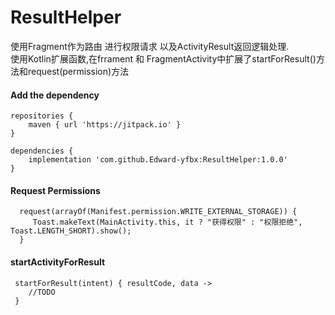 # ResultHelper

使用Fragment作为路由 进行权限请求 以及ActivityResult返回逻辑处理.  
使用Kotlin扩展函数,在frrament 和 FragmentActivity中扩展了startForResult()方法和request(permission)方法

#### Add the dependency
```
repositories {
	maven { url 'https://jitpack.io' }
}
```

```
dependencies {
	implementation 'com.github.Edward-yfbx:ResultHelper:1.0.0'
}
```

#### Request Permissions
```
  request(arrayOf(Manifest.permission.WRITE_EXTERNAL_STORAGE)) {
     Toast.makeText(MainActivity.this, it ? "获得权限" : "权限拒绝", Toast.LENGTH_SHORT).show();
  }
```

#### startActivityForResult
```
 startForResult(intent) { resultCode, data ->
    //TODO
 }
```
